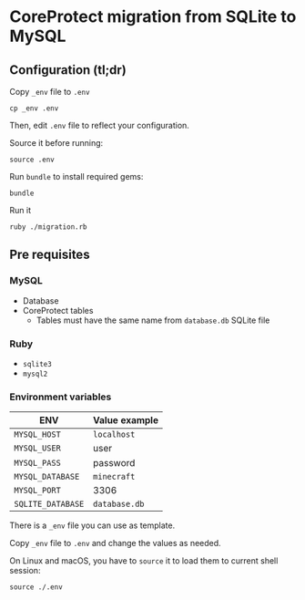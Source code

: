# CoreProtect migration from SQLite to MySQL

## Configuration (tl;dr)

Copy `_env` file to `.env`
```
cp _env .env
```

Then, edit `.env` file to reflect your configuration.

Source it before running:
```
source .env
```

Run `bundle` to install required gems:
```
bundle
```

Run it
```
ruby ./migration.rb
```

## Pre requisites
### MySQL
- Database
- CoreProtect tables
  - Tables must have the same name from `database.db` SQLite file

### Ruby
- `sqlite3`
- `mysql2`

### Environment variables
| ENV | Value example |
| --- | ----- |
| `MYSQL_HOST` | `localhost` |
| `MYSQL_USER` | user |
| `MYSQL_PASS` | password |
| `MYSQL_DATABASE` | `minecraft` |
| `MYSQL_PORT` | 3306 |
| `SQLITE_DATABASE` | `database.db` |

There is a `_env` file you can use as template.

Copy `_env` file to `.env` and change the values as needed.

On Linux and macOS, you have to `source` it to load them to current shell session:

```
source ./.env
```
